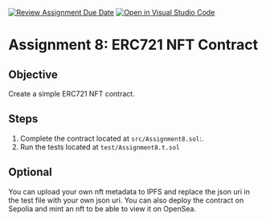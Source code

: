 [![Review Assignment Due Date](https://classroom.github.com/assets/deadline-readme-button-22041afd0340ce965d47ae6ef1cefeee28c7c493a6346c4f15d667ab976d596c.svg)](https://classroom.github.com/a/N3vOGgKC)
[![Open in Visual Studio Code](https://classroom.github.com/assets/open-in-vscode-2e0aaae1b6195c2367325f4f02e2d04e9abb55f0b24a779b69b11b9e10269abc.svg)](https://classroom.github.com/online_ide?assignment_repo_id=18698520&assignment_repo_type=AssignmentRepo)
# Assignment 8: ERC721 NFT Contract

## Objective
Create a simple ERC721 NFT contract.

## Steps
1. Complete the contract located at `src/Assignment8.sol`:.
2. Run the tests located at `test/Assignment8.t.sol`

## Optional
You can upload your own nft metadata to IPFS and replace the json uri in the test file with your own json uri.
You can also deploy the contract on Sepolia and mint an nft to be able to view it on OpenSea.
